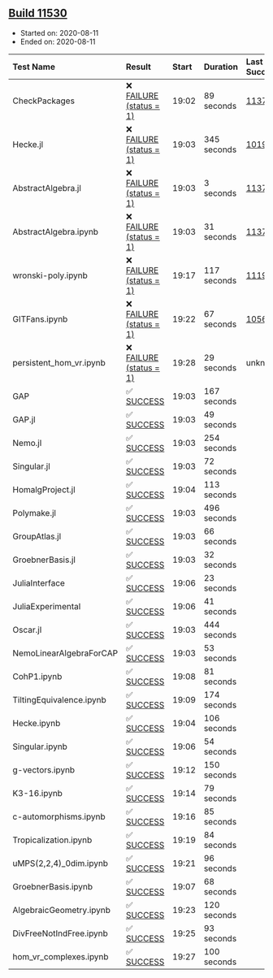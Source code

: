 ## [Build 11530](https://oscarci.mathematik.uni-kl.de/job/oscar/11530/)

* Started on: 2020-08-11
* Ended on: 2020-08-11

| Test Name    | Result | Start | Duration | Last Success | First Failure |
|:-------------|:-------|:------|:---------|:-------------|:--------------|
| CheckPackages | ❌ [FAILURE (status = 1)](https://oscarci.mathematik.uni-kl.de/job/oscar/11530/artifact/logs/build-11530/CheckPackages.log) | 19:02 | 89 seconds | [11376](https://oscarci.mathematik.uni-kl.de/job/oscar/11376/) | [11377](https://oscarci.mathematik.uni-kl.de/job/oscar/11377/) |
| Hecke.jl | ❌ [FAILURE (status = 1)](https://oscarci.mathematik.uni-kl.de/job/oscar/11530/artifact/logs/build-11530/Hecke.jl.log) | 19:03 | 345 seconds | [10197](https://oscarci.mathematik.uni-kl.de/job/oscar/10197/) | [10198](https://oscarci.mathematik.uni-kl.de/job/oscar/10198/) |
| AbstractAlgebra.jl | ❌ [FAILURE (status = 1)](https://oscarci.mathematik.uni-kl.de/job/oscar/11530/artifact/logs/build-11530/AbstractAlgebra.jl.log) | 19:03 | 3 seconds | [11376](https://oscarci.mathematik.uni-kl.de/job/oscar/11376/) | [11377](https://oscarci.mathematik.uni-kl.de/job/oscar/11377/) |
| AbstractAlgebra.ipynb | ❌ [FAILURE (status = 1)](https://oscarci.mathematik.uni-kl.de/job/oscar/11530/artifact/logs/build-11530/AbstractAlgebra.ipynb.log) | 19:03 | 31 seconds | [11376](https://oscarci.mathematik.uni-kl.de/job/oscar/11376/) | [11377](https://oscarci.mathematik.uni-kl.de/job/oscar/11377/) |
| wronski-poly.ipynb | ❌ [FAILURE (status = 1)](https://oscarci.mathematik.uni-kl.de/job/oscar/11530/artifact/logs/build-11530/wronski-poly.ipynb.log) | 19:17 | 117 seconds | [11192](https://oscarci.mathematik.uni-kl.de/job/oscar/11192/) | [11193](https://oscarci.mathematik.uni-kl.de/job/oscar/11193/) |
| GITFans.ipynb | ❌ [FAILURE (status = 1)](https://oscarci.mathematik.uni-kl.de/job/oscar/11530/artifact/logs/build-11530/GITFans.ipynb.log) | 19:22 | 67 seconds | [10566](https://oscarci.mathematik.uni-kl.de/job/oscar/10566/) | [10567](https://oscarci.mathematik.uni-kl.de/job/oscar/10567/) |
| persistent_hom_vr.ipynb | ❌ [FAILURE (status = 1)](https://oscarci.mathematik.uni-kl.de/job/oscar/11530/artifact/logs/build-11530/persistent_hom_vr.ipynb.log) | 19:28 | 29 seconds | unknown | unknown |
| GAP | ✅ [SUCCESS](https://oscarci.mathematik.uni-kl.de/job/oscar/11530/artifact/logs/build-11530/GAP.log) | 19:03 | 167 seconds |  |  |
| GAP.jl | ✅ [SUCCESS](https://oscarci.mathematik.uni-kl.de/job/oscar/11530/artifact/logs/build-11530/GAP.jl.log) | 19:03 | 49 seconds |  |  |
| Nemo.jl | ✅ [SUCCESS](https://oscarci.mathematik.uni-kl.de/job/oscar/11530/artifact/logs/build-11530/Nemo.jl.log) | 19:03 | 254 seconds |  |  |
| Singular.jl | ✅ [SUCCESS](https://oscarci.mathematik.uni-kl.de/job/oscar/11530/artifact/logs/build-11530/Singular.jl.log) | 19:03 | 72 seconds |  |  |
| HomalgProject.jl | ✅ [SUCCESS](https://oscarci.mathematik.uni-kl.de/job/oscar/11530/artifact/logs/build-11530/HomalgProject.jl.log) | 19:04 | 113 seconds |  |  |
| Polymake.jl | ✅ [SUCCESS](https://oscarci.mathematik.uni-kl.de/job/oscar/11530/artifact/logs/build-11530/Polymake.jl.log) | 19:03 | 496 seconds |  |  |
| GroupAtlas.jl | ✅ [SUCCESS](https://oscarci.mathematik.uni-kl.de/job/oscar/11530/artifact/logs/build-11530/GroupAtlas.jl.log) | 19:03 | 66 seconds |  |  |
| GroebnerBasis.jl | ✅ [SUCCESS](https://oscarci.mathematik.uni-kl.de/job/oscar/11530/artifact/logs/build-11530/GroebnerBasis.jl.log) | 19:03 | 32 seconds |  |  |
| JuliaInterface | ✅ [SUCCESS](https://oscarci.mathematik.uni-kl.de/job/oscar/11530/artifact/logs/build-11530/JuliaInterface.log) | 19:06 | 23 seconds |  |  |
| JuliaExperimental | ✅ [SUCCESS](https://oscarci.mathematik.uni-kl.de/job/oscar/11530/artifact/logs/build-11530/JuliaExperimental.log) | 19:06 | 41 seconds |  |  |
| Oscar.jl | ✅ [SUCCESS](https://oscarci.mathematik.uni-kl.de/job/oscar/11530/artifact/logs/build-11530/Oscar.jl.log) | 19:03 | 444 seconds |  |  |
| NemoLinearAlgebraForCAP | ✅ [SUCCESS](https://oscarci.mathematik.uni-kl.de/job/oscar/11530/artifact/logs/build-11530/NemoLinearAlgebraForCAP.log) | 19:03 | 53 seconds |  |  |
| CohP1.ipynb | ✅ [SUCCESS](https://oscarci.mathematik.uni-kl.de/job/oscar/11530/artifact/logs/build-11530/CohP1.ipynb.log) | 19:08 | 81 seconds |  |  |
| TiltingEquivalence.ipynb | ✅ [SUCCESS](https://oscarci.mathematik.uni-kl.de/job/oscar/11530/artifact/logs/build-11530/TiltingEquivalence.ipynb.log) | 19:09 | 174 seconds |  |  |
| Hecke.ipynb | ✅ [SUCCESS](https://oscarci.mathematik.uni-kl.de/job/oscar/11530/artifact/logs/build-11530/Hecke.ipynb.log) | 19:04 | 106 seconds |  |  |
| Singular.ipynb | ✅ [SUCCESS](https://oscarci.mathematik.uni-kl.de/job/oscar/11530/artifact/logs/build-11530/Singular.ipynb.log) | 19:06 | 54 seconds |  |  |
| g-vectors.ipynb | ✅ [SUCCESS](https://oscarci.mathematik.uni-kl.de/job/oscar/11530/artifact/logs/build-11530/g-vectors.ipynb.log) | 19:12 | 150 seconds |  |  |
| K3-16.ipynb | ✅ [SUCCESS](https://oscarci.mathematik.uni-kl.de/job/oscar/11530/artifact/logs/build-11530/K3-16.ipynb.log) | 19:14 | 79 seconds |  |  |
| c-automorphisms.ipynb | ✅ [SUCCESS](https://oscarci.mathematik.uni-kl.de/job/oscar/11530/artifact/logs/build-11530/c-automorphisms.ipynb.log) | 19:16 | 85 seconds |  |  |
| Tropicalization.ipynb | ✅ [SUCCESS](https://oscarci.mathematik.uni-kl.de/job/oscar/11530/artifact/logs/build-11530/Tropicalization.ipynb.log) | 19:19 | 84 seconds |  |  |
| uMPS(2,2,4)_0dim.ipynb | ✅ [SUCCESS](https://oscarci.mathematik.uni-kl.de/job/oscar/11530/artifact/logs/build-11530/uMPS-2-2-4-_0dim.ipynb.log) | 19:21 | 96 seconds |  |  |
| GroebnerBasis.ipynb | ✅ [SUCCESS](https://oscarci.mathematik.uni-kl.de/job/oscar/11530/artifact/logs/build-11530/GroebnerBasis.ipynb.log) | 19:07 | 68 seconds |  |  |
| AlgebraicGeometry.ipynb | ✅ [SUCCESS](https://oscarci.mathematik.uni-kl.de/job/oscar/11530/artifact/logs/build-11530/AlgebraicGeometry.ipynb.log) | 19:23 | 120 seconds |  |  |
| DivFreeNotIndFree.ipynb | ✅ [SUCCESS](https://oscarci.mathematik.uni-kl.de/job/oscar/11530/artifact/logs/build-11530/DivFreeNotIndFree.ipynb.log) | 19:25 | 93 seconds |  |  |
| hom_vr_complexes.ipynb | ✅ [SUCCESS](https://oscarci.mathematik.uni-kl.de/job/oscar/11530/artifact/logs/build-11530/hom_vr_complexes.ipynb.log) | 19:27 | 100 seconds |  |  |
